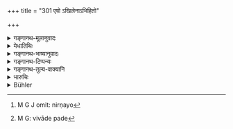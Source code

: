 +++
title = "301 एषो ऽखिलेनाऽभिहितो"

+++

<details><summary>गङ्गानथ-मूलानुवादः</summary>

Thus has the law relating to physical assault been fully explained; after this I am going to expound the law for the regulating of punishments in cases of theft.—(301)
</details>

<details><summary>मेधातिथिः</summary>

**एष** निःशेषेणोक्तो **दण्डपारुष्यनिर्णयो** निर्णयो[^२८६] दण्डव्यवस्था । दण्डशब्दो हि साधनोपलक्षकतया विवादपदे[^२८७] ऽन्वितार्थः । नामधेये पूर्वपदम् । **स्तेनस्य** चौरस्य दण्डभेदान् अतः परं **वक्ष्यामीत्य्** उपसंहारोपन्यासार्थः श्लोकः ॥ ८.३०१ ॥


[^२८७]:
     M G: vivāde pade


[^२८६]:
     M G J omit: nirṇayo
</details>

<details><summary>गङ्गानथ-भाष्यानुवादः</summary>

‘*The law relating to assault*’—the rules regarding punishments—has been fully *explained*. The term ‘*daṇḍa*’ as occurring in the name of the ‘head of dispute’ (*daṇḍapāruṣya*), has been used as indicating the weapon of assault (*stick*).

After this I am going to expound the several kinds of penalties to be inflicted on the thief.

This verse serves the purpose of introducing the next head.—(301)
</details>

<details><summary>गङ्गानथ-टिप्पन्यः</summary>

This verse is quoted in *Vivādaratnākara* (p. 286).
</details>

<details><summary>गङ्गानथ-तुल्य-वाक्यानि</summary>

**(verses 8.299-301)  
**

See Comparative notes for [Verse
8.299].
</details>

<details><summary>भारुचिः</summary>

उपसंहा]रोपन्यासार्थः श्लोकः । मा भूच् च पूर्वैर् अपराधस्य तुल्यत्वम् इत्य् अतो गुरुत्वाद् अस्य तन्निग्रहादरार्थम् इदम् आह ॥ ८.३०० ॥
</details>

<details><summary>Bühler</summary>

301	Thus the whole law of assault (and hurt) has been declared completely; I will now explain the rules for the decision (in cases) of theft.
</details>
